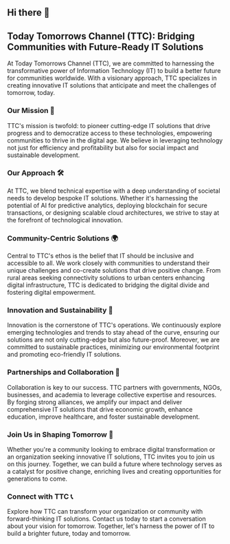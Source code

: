 ## Hi there 👋

<!--

**Here are some ideas to get you started:**

🙋‍♀️ A short introduction - what is your organization all about?
🌈 Contribution guidelines - how can the community get involved?
👩‍💻 Useful resources - where can the community find your docs? Is there anything else the community should know?
🍿 Fun facts - what does your team eat for breakfast?
🧙 Remember, you can do mighty things with the power of [Markdown](https://docs.github.com/github/writing-on-github/getting-started-with-writing-and-formatting-on-github/basic-writing-and-formatting-syntax)
-->
## Today Tomorrows Channel (TTC): Bridging Communities with Future-Ready IT Solutions

At Today Tomorrows Channel (TTC), we are committed to harnessing the transformative power of Information Technology (IT) to build a better future for communities worldwide. With a visionary approach, TTC specializes in creating innovative IT solutions that anticipate and meet the challenges of tomorrow, today.

### Our Mission 🚀
TTC's mission is twofold: to pioneer cutting-edge IT solutions that drive progress and to democratize access to these technologies, empowering communities to thrive in the digital age. We believe in leveraging technology not just for efficiency and profitability but also for social impact and sustainable development.

### Our Approach 🛠️
At TTC, we blend technical expertise with a deep understanding of societal needs to develop bespoke IT solutions. Whether it's harnessing the potential of AI for predictive analytics, deploying blockchain for secure transactions, or designing scalable cloud architectures, we strive to stay at the forefront of technological innovation.

### Community-Centric Solutions 🌍
Central to TTC's ethos is the belief that IT should be inclusive and accessible to all. We work closely with communities to understand their unique challenges and co-create solutions that drive positive change. From rural areas seeking connectivity solutions to urban centers enhancing digital infrastructure, TTC is dedicated to bridging the digital divide and fostering digital empowerment.

### Innovation and Sustainability 🌱
Innovation is the cornerstone of TTC's operations. We continuously explore emerging technologies and trends to stay ahead of the curve, ensuring our solutions are not only cutting-edge but also future-proof. Moreover, we are committed to sustainable practices, minimizing our environmental footprint and promoting eco-friendly IT solutions.

### Partnerships and Collaboration 🤝
Collaboration is key to our success. TTC partners with governments, NGOs, businesses, and academia to leverage collective expertise and resources. By forging strong alliances, we amplify our impact and deliver comprehensive IT solutions that drive economic growth, enhance education, improve healthcare, and foster sustainable development.

### Join Us in Shaping Tomorrow 🌟
Whether you're a community looking to embrace digital transformation or an organization seeking innovative IT solutions, TTC invites you to join us on this journey. Together, we can build a future where technology serves as a catalyst for positive change, enriching lives and creating opportunities for generations to come.

### Connect with TTC 📞
Explore how TTC can transform your organization or community with forward-thinking IT solutions. Contact us today to start a conversation about your vision for tomorrow. Together, let's harness the power of IT to build a brighter future, today and tomorrow.
